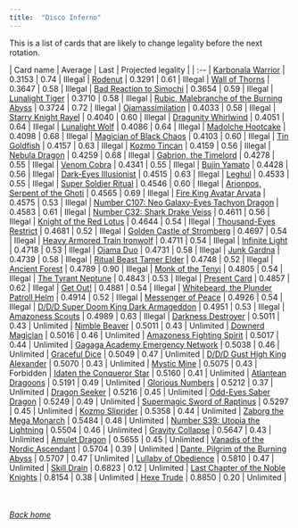 ```yaml
---
title:  "Disco Inferno"
---
```


This is a list of cards that are likely to change legality before the next rotation.

| Card name | Average | Last | Projected legality |
| :-- |
[Karbonala Warrior](https://db.ygoprodeck.com/card/?search=Karbonala%20Warrior) | 0.3153 | 0.74 | Illegal |
[Rodenut](https://db.ygoprodeck.com/card/?search=Rodenut) | 0.3291 | 0.61 | Illegal |
[Wall of Thorns](https://db.ygoprodeck.com/card/?search=Wall%20of%20Thorns) | 0.3647 | 0.58 | Illegal |
[Bad Reaction to Simochi](https://db.ygoprodeck.com/card/?search=Bad%20Reaction%20to%20Simochi) | 0.3654 | 0.59 | Illegal |
[Lunalight Tiger](https://db.ygoprodeck.com/card/?search=Lunalight%20Tiger) | 0.3710 | 0.58 | Illegal |
[Rubic, Malebranche of the Burning Abyss](https://db.ygoprodeck.com/card/?search=Rubic,%20Malebranche%20of%20the%20Burning%20Abyss) | 0.3724 | 0.72 | Illegal |
[Ojamassimilation](https://db.ygoprodeck.com/card/?search=Ojamassimilation) | 0.4033 | 0.58 | Illegal |
[Starry Knight Rayel](https://db.ygoprodeck.com/card/?search=Starry%20Knight%20Rayel) | 0.4040 | 0.60 | Illegal |
[Dragunity Whirlwind](https://db.ygoprodeck.com/card/?search=Dragunity%20Whirlwind) | 0.4051 | 0.64 | Illegal |
[Lunalight Wolf](https://db.ygoprodeck.com/card/?search=Lunalight%20Wolf) | 0.4086 | 0.64 | Illegal |
[Madolche Hootcake](https://db.ygoprodeck.com/card/?search=Madolche%20Hootcake) | 0.4098 | 0.68 | Illegal |
[Magician of Black Chaos](https://db.ygoprodeck.com/card/?search=Magician%20of%20Black%20Chaos) | 0.4103 | 0.60 | Illegal |
[Tin Goldfish](https://db.ygoprodeck.com/card/?search=Tin%20Goldfish) | 0.4157 | 0.63 | Illegal |
[Kozmo Tincan](https://db.ygoprodeck.com/card/?search=Kozmo%20Tincan) | 0.4159 | 0.56 | Illegal |
[Nebula Dragon](https://db.ygoprodeck.com/card/?search=Nebula%20Dragon) | 0.4259 | 0.68 | Illegal |
[Gabrion, the Timelord](https://db.ygoprodeck.com/card/?search=Gabrion,%20the%20Timelord) | 0.4278 | 0.55 | Illegal |
[Venom Cobra](https://db.ygoprodeck.com/card/?search=Venom%20Cobra) | 0.4341 | 0.55 | Illegal |
[Bujin Yamato](https://db.ygoprodeck.com/card/?search=Bujin%20Yamato) | 0.4428 | 0.56 | Illegal |
[Dark-Eyes Illusionist](https://db.ygoprodeck.com/card/?search=Dark-Eyes%20Illusionist) | 0.4515 | 0.63 | Illegal |
[Leghul](https://db.ygoprodeck.com/card/?search=Leghul) | 0.4533 | 0.55 | Illegal |
[Super Soldier Ritual](https://db.ygoprodeck.com/card/?search=Super%20Soldier%20Ritual) | 0.4546 | 0.60 | Illegal |
[Arionpos, Serpent of the Ghoti](https://db.ygoprodeck.com/card/?search=Arionpos,%20Serpent%20of%20the%20Ghoti) | 0.4565 | 0.69 | Illegal |
[Fire King Avatar Arvata](https://db.ygoprodeck.com/card/?search=Fire%20King%20Avatar%20Arvata) | 0.4575 | 0.53 | Illegal |
[Number C107: Neo Galaxy-Eyes Tachyon Dragon](https://db.ygoprodeck.com/card/?search=Number%20C107:%20Neo%20Galaxy-Eyes%20Tachyon%20Dragon) | 0.4583 | 0.61 | Illegal |
[Number C32: Shark Drake Veiss](https://db.ygoprodeck.com/card/?search=Number%20C32:%20Shark%20Drake%20Veiss) | 0.4611 | 0.56 | Illegal |
[Knight of the Red Lotus](https://db.ygoprodeck.com/card/?search=Knight%20of%20the%20Red%20Lotus) | 0.4644 | 0.54 | Illegal |
[Thousand-Eyes Restrict](https://db.ygoprodeck.com/card/?search=Thousand-Eyes%20Restrict) | 0.4681 | 0.52 | Illegal |
[Golden Castle of Stromberg](https://db.ygoprodeck.com/card/?search=Golden%20Castle%20of%20Stromberg) | 0.4697 | 0.54 | Illegal |
[Heavy Armored Train Ironwolf](https://db.ygoprodeck.com/card/?search=Heavy%20Armored%20Train%20Ironwolf) | 0.4711 | 0.54 | Illegal |
[Infinite Light](https://db.ygoprodeck.com/card/?search=Infinite%20Light) | 0.4718 | 0.53 | Illegal |
[Ojama Duo](https://db.ygoprodeck.com/card/?search=Ojama%20Duo) | 0.4731 | 0.58 | Illegal |
[Junk Gardna](https://db.ygoprodeck.com/card/?search=Junk%20Gardna) | 0.4739 | 0.58 | Illegal |
[Ritual Beast Tamer Elder](https://db.ygoprodeck.com/card/?search=Ritual%20Beast%20Tamer%20Elder) | 0.4748 | 0.52 | Illegal |
[Ancient Forest](https://db.ygoprodeck.com/card/?search=Ancient%20Forest) | 0.4789 | 0.90 | Illegal |
[Monk of the Tenyi](https://db.ygoprodeck.com/card/?search=Monk%20of%20the%20Tenyi) | 0.4805 | 0.54 | Illegal |
[The Tyrant Neptune](https://db.ygoprodeck.com/card/?search=The%20Tyrant%20Neptune) | 0.4843 | 0.53 | Illegal |
[Present Card](https://db.ygoprodeck.com/card/?search=Present%20Card) | 0.4857 | 0.62 | Illegal |
[Get Out!](https://db.ygoprodeck.com/card/?search=Get%20Out!) | 0.4881 | 0.54 | Illegal |
[Whitebeard, the Plunder Patroll Helm](https://db.ygoprodeck.com/card/?search=Whitebeard,%20the%20Plunder%20Patroll%20Helm) | 0.4914 | 0.52 | Illegal |
[Messenger of Peace](https://db.ygoprodeck.com/card/?search=Messenger%20of%20Peace) | 0.4926 | 0.54 | Illegal |
[D/D/D Super Doom King Dark Armageddon](https://db.ygoprodeck.com/card/?search=D/D/D%20Super%20Doom%20King%20Dark%20Armageddon) | 0.4951 | 0.53 | Illegal |
[Amazoness Scouts](https://db.ygoprodeck.com/card/?search=Amazoness%20Scouts) | 0.4989 | 0.63 | Illegal |
[Darkness Destroyer](https://db.ygoprodeck.com/card/?search=Darkness%20Destroyer) | 0.5011 | 0.43 | Unlimited |
[Nimble Beaver](https://db.ygoprodeck.com/card/?search=Nimble%20Beaver) | 0.5011 | 0.43 | Unlimited |
[Downerd Magician](https://db.ygoprodeck.com/card/?search=Downerd%20Magician) | 0.5016 | 0.46 | Unlimited |
[Amazoness Fighting Spirit](https://db.ygoprodeck.com/card/?search=Amazoness%20Fighting%20Spirit) | 0.5017 | 0.44 | Unlimited |
[Gagaga Academy Emergency Network](https://db.ygoprodeck.com/card/?search=Gagaga%20Academy%20Emergency%20Network) | 0.5038 | 0.46 | Unlimited |
[Graceful Dice](https://db.ygoprodeck.com/card/?search=Graceful%20Dice) | 0.5049 | 0.47 | Unlimited |
[D/D/D Gust High King Alexander](https://db.ygoprodeck.com/card/?search=D/D/D%20Gust%20High%20King%20Alexander) | 0.5070 | 0.43 | Unlimited |
[Mystic Mine](https://db.ygoprodeck.com/card/?search=Mystic%20Mine) | 0.5075 | 0.43 | Forbidden |
[Idaten the Conqueror Star](https://db.ygoprodeck.com/card/?search=Idaten%20the%20Conqueror%20Star) | 0.5160 | 0.41 | Unlimited |
[Atlantean Dragoons](https://db.ygoprodeck.com/card/?search=Atlantean%20Dragoons) | 0.5191 | 0.49 | Unlimited |
[Glorious Numbers](https://db.ygoprodeck.com/card/?search=Glorious%20Numbers) | 0.5212 | 0.37 | Unlimited |
[Dragon Seeker](https://db.ygoprodeck.com/card/?search=Dragon%20Seeker) | 0.5216 | 0.45 | Unlimited |
[Odd-Eyes Saber Dragon](https://db.ygoprodeck.com/card/?search=Odd-Eyes%20Saber%20Dragon) | 0.5249 | 0.49 | Unlimited |
[Supermagic Sword of Raptinus](https://db.ygoprodeck.com/card/?search=Supermagic%20Sword%20of%20Raptinus) | 0.5297 | 0.45 | Unlimited |
[Kozmo Sliprider](https://db.ygoprodeck.com/card/?search=Kozmo%20Sliprider) | 0.5358 | 0.44 | Unlimited |
[Zaborg the Mega Monarch](https://db.ygoprodeck.com/card/?search=Zaborg%20the%20Mega%20Monarch) | 0.5484 | 0.48 | Unlimited |
[Number S39: Utopia the Lightning](https://db.ygoprodeck.com/card/?search=Number%20S39:%20Utopia%20the%20Lightning) | 0.5504 | 0.46 | Unlimited |
[Gravity Collapse](https://db.ygoprodeck.com/card/?search=Gravity%20Collapse) | 0.5647 | 0.43 | Unlimited |
[Amulet Dragon](https://db.ygoprodeck.com/card/?search=Amulet%20Dragon) | 0.5655 | 0.45 | Unlimited |
[Vanadis of the Nordic Ascendant](https://db.ygoprodeck.com/card/?search=Vanadis%20of%20the%20Nordic%20Ascendant) | 0.5704 | 0.39 | Unlimited |
[Dante, Pilgrim of the Burning Abyss](https://db.ygoprodeck.com/card/?search=Dante,%20Pilgrim%20of%20the%20Burning%20Abyss) | 0.5707 | 0.47 | Unlimited |
[Lullaby of Obedience](https://db.ygoprodeck.com/card/?search=Lullaby%20of%20Obedience) | 0.5810 | 0.47 | Unlimited |
[Skill Drain](https://db.ygoprodeck.com/card/?search=Skill%20Drain) | 0.6823 | 0.12 | Unlimited |
[Last Chapter of the Noble Knights](https://db.ygoprodeck.com/card/?search=Last%20Chapter%20of%20the%20Noble%20Knights) | 0.8154 | 0.38 | Unlimited |
[Hexe Trude](https://db.ygoprodeck.com/card/?search=Hexe%20Trude) | 0.8850 | 0.20 | Unlimited |

<br>

###### [Back home](index)